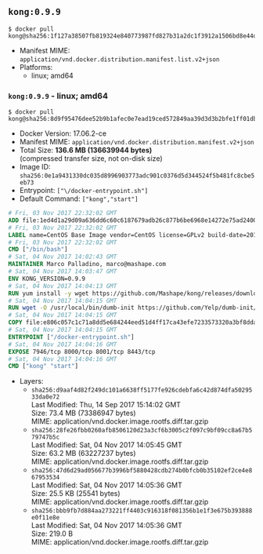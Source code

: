 ## `kong:0.9.9`

```console
$ docker pull kong@sha256:1f127a38507fb819324e840773987fd827b31a2dc1f3912a1506bd8e44d33fe2
```

-	Manifest MIME: `application/vnd.docker.distribution.manifest.list.v2+json`
-	Platforms:
	-	linux; amd64

### `kong:0.9.9` - linux; amd64

```console
$ docker pull kong@sha256:8d9f95476dee52b9b1afec0e7ead19ced572849aa39d3d3b2bfe1ff01db32542
```

-	Docker Version: 17.06.2-ce
-	Manifest MIME: `application/vnd.docker.distribution.manifest.v2+json`
-	Total Size: **136.6 MB (136639944 bytes)**  
	(compressed transfer size, not on-disk size)
-	Image ID: `sha256:0e1a9431330dc035d8996903773adc901c0376d5d344524f5b481fc8cbe5eb73`
-	Entrypoint: `["\/docker-entrypoint.sh"]`
-	Default Command: `["kong","start"]`

```dockerfile
# Fri, 03 Nov 2017 22:32:02 GMT
ADD file:1ed4d1a29d09a636dd6c60c6187679adb26c877b6be6968e14272e75ad240073 in / 
# Fri, 03 Nov 2017 22:32:02 GMT
LABEL name=CentOS Base Image vendor=CentOS license=GPLv2 build-date=20170911
# Fri, 03 Nov 2017 22:32:02 GMT
CMD ["/bin/bash"]
# Sat, 04 Nov 2017 14:02:43 GMT
MAINTAINER Marco Palladino, marco@mashape.com
# Sat, 04 Nov 2017 14:03:47 GMT
ENV KONG_VERSION=0.9.9
# Sat, 04 Nov 2017 14:04:13 GMT
RUN yum install -y wget https://github.com/Mashape/kong/releases/download/$KONG_VERSION/kong-$KONG_VERSION.el7.noarch.rpm &&     yum clean all
# Sat, 04 Nov 2017 14:04:15 GMT
RUN wget -O /usr/local/bin/dumb-init https://github.com/Yelp/dumb-init/releases/download/v1.1.3/dumb-init_1.1.3_amd64 &&     chmod +x /usr/local/bin/dumb-init
# Sat, 04 Nov 2017 14:04:15 GMT
COPY file:e806c057c1c71a8dd5e684244eed51d4ff17ca43efe7233573320a3bf8dda3a4 in /docker-entrypoint.sh 
# Sat, 04 Nov 2017 14:04:15 GMT
ENTRYPOINT ["/docker-entrypoint.sh"]
# Sat, 04 Nov 2017 14:04:16 GMT
EXPOSE 7946/tcp 8000/tcp 8001/tcp 8443/tcp
# Sat, 04 Nov 2017 14:04:16 GMT
CMD ["kong" "start"]
```

-	Layers:
	-	`sha256:d9aaf4d82f249dc101a6638ff5177fe926cdebfa6c42d874dfa5029533da0e72`  
		Last Modified: Thu, 14 Sep 2017 15:14:02 GMT  
		Size: 73.4 MB (73386947 bytes)  
		MIME: application/vnd.docker.image.rootfs.diff.tar.gzip
	-	`sha256:28fe26fbb0260afb8506120d23a3cf6b3005c2f097c9bf09cc8a67b579747b5c`  
		Last Modified: Sat, 04 Nov 2017 14:05:45 GMT  
		Size: 63.2 MB (63227237 bytes)  
		MIME: application/vnd.docker.image.rootfs.diff.tar.gzip
	-	`sha256:47d6d29ad056677b3996bf5880428cdb274b0bfcb0b35102ef2ce4e867953534`  
		Last Modified: Sat, 04 Nov 2017 14:05:36 GMT  
		Size: 25.5 KB (25541 bytes)  
		MIME: application/vnd.docker.image.rootfs.diff.tar.gzip
	-	`sha256:bbb9fb7d884aa273221ff4403c916318f081356b1e1f3e675b393888e0f11e8e`  
		Last Modified: Sat, 04 Nov 2017 14:05:36 GMT  
		Size: 219.0 B  
		MIME: application/vnd.docker.image.rootfs.diff.tar.gzip
